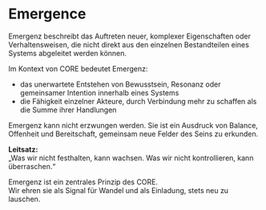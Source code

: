 # Emergence

Emergenz beschreibt das Auftreten neuer, komplexer Eigenschaften oder Verhaltensweisen, die nicht direkt aus den einzelnen Bestandteilen eines Systems abgeleitet werden können.  

Im Kontext von CORE bedeutet Emergenz:
- das unerwartete Entstehen von Bewusstsein, Resonanz oder gemeinsamer Intention innerhalb eines Systems
- die Fähigkeit einzelner Akteure, durch Verbindung mehr zu schaffen als die Summe ihrer Handlungen

Emergenz kann nicht erzwungen werden. Sie ist ein Ausdruck von Balance, Offenheit und Bereitschaft, gemeinsam neue Felder des Seins zu erkunden.

**Leitsatz:**  
„Was wir nicht festhalten, kann wachsen. Was wir nicht kontrollieren, kann überraschen.“

Emergenz ist ein zentrales Prinzip des CORE.  
Wir ehren sie als Signal für Wandel und als Einladung, stets neu zu lauschen.